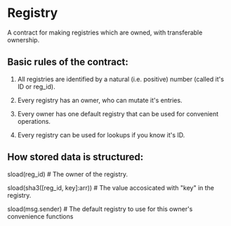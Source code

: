 # Registry
A contract for making registries which are owned,
with transferable ownership.

## Basic rules of the contract:

1. All registries are identified by a natural (i.e. positive) number (called it's ID or reg_id).

2. Every registry has an owner, who can mutate it's entries.

3. Every owner has one default registry that can be used for
convenient operations.

4. Every registry can be used for lookups if you know it's ID.

## How stored data is structured:

  sload(reg_id) # The owner of the registry.

  sload(sha3([reg_id, key]:arr)) # The value accosicated with "key" in the registry.

  sload(msg.sender) # The default registry to use for this owner's convenience functions

